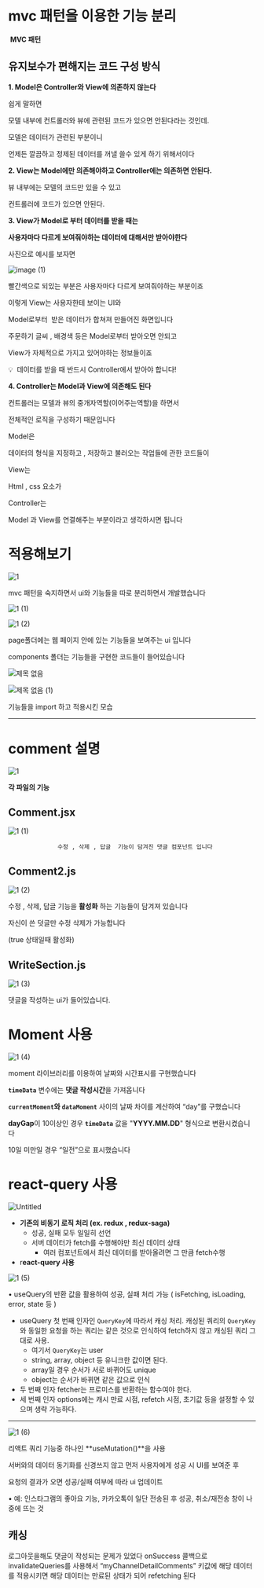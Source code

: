 
# mvc 패턴을 이용한 기능 분리

  **MVC 패턴**

유지보수가 편해지는 코드 구성 방식
-------------------------------------------------------------------------------------------------------------------------------------

**1. Model은 Controller와 View에 의존하지 않는다**

쉽게 말하면

모델 내부에 컨트롤러와 뷰에 관련된 코드가 있으면 안된다라는 것인데.

모델은 데이터가 관련된 부분이니

언제든 깔끔하고 정제된 데이터를 꺼낼 쓸수 있게 하기 위해서이다

**2. View는 Model에만 의존해야하고 Controller에는 의존하면 안된다.**

뷰 내부에는 모델의 코드만 있을 수 있고

컨트롤러에 코드가 있으면 안된다.

**3. View가 Model로 부터 데이터를 받을 때는**

**사용자마다 다르게 보여줘야하는 데이터에 대해서만 받아야한다**

사진으로 예시를 보자면

![image (1)](https://github.com/rnr9928/reportchannel/assets/97073355/bdf9b480-930e-40fe-8bb4-222bca7ef4f5)


빨간색으로 되있는 부분은 사용자마다 다르게 보여줘야하는 부분이죠

이렇게 View는 사용자한테 보이는 UI와

Model로부터  받은 데이터가 합쳐져 만들어진 화면입니다

주문하기 글씨 , 배경색 등은 Model로부터 받아오면 안되고

View가 자체적으로 가지고 있어야하는 정보들이죠

💡  데이터를 받을 때 반드시 Controller에서 받아야 합니다!

**4. Controller는 Model과 View에 의존해도 된다**

컨트롤러는 모델과 뷰의 중개자역할(이어주는역할)을 하면서

전체적인 로직을 구성하기 때문입니다

Model은

데이터의 형식을 지정하고 , 저장하고 불러오는 작업들에 관한 코드들이

View는

Html , css 요소가

Controller는

Model 과 View를 연결해주는 부분이라고 생각하시면 됩니다

# 적용해보기

![1](https://github.com/rnr9928/reportchannel/assets/97073355/d316878d-e8a7-49fd-af83-3014fac61ed1)


mvc 패턴을 숙지하면서 ui와 기능들을  따로 분리하면서 개발했습니다

![1 (1)](https://github.com/rnr9928/reportchannel/assets/97073355/c715bc79-ef4d-4ce2-a151-205f00a0c2dc)

![1 (2)](https://github.com/rnr9928/reportchannel/assets/97073355/89af2f2f-dd0e-4219-a93a-f866b2249ea6)


page폴더에는 웹 페이지 안에 있는 기능들을 보여주는 ui 입니다

components 폴더는 기능들을 구현한 코드들이 들어있습니다

![제목 없음](https://github.com/rnr9928/reportchannel/assets/97073355/2250ada9-9d19-4bff-859e-60dfef59c889)

![제목 없음 (1)](https://github.com/rnr9928/reportchannel/assets/97073355/697b704f-9820-4bbe-8ce7-b87c225b7e75)


기능들을 import 하고 적용시킨 모습

------------------------------------------------------------------------------------------------------------------------------


# comment  설명
![1](https://github.com/rnr9928/reportchannel/assets/97073355/c8cdb0b2-2788-4dd7-9b80-34735b701c6e)



**각 파일의 기능**

## **Comment.jsx**

![1 (1)](https://github.com/rnr9928/reportchannel/assets/97073355/88c1cf1a-b7e7-428e-a65d-1802cfcd8607)


                  수정 , 삭제 , 답글  기능이 담겨진 댓글 컴포넌트 입니다

## **Comment2.js**

![1 (2)](https://github.com/rnr9928/reportchannel/assets/97073355/de0094e9-813c-4505-976d-64a72961d60f)


수정 , 삭제, 답글 기능을 **활성화** 하는 기능들이 담겨져 있습니다

자신이 쓴  덧글만 수정 삭제가 가능합니다

(true 상태일때 활성화)

## **WriteSection.js**

![1 (3)](https://github.com/rnr9928/reportchannel/assets/97073355/b9320380-612e-4ac7-a267-9431be31f1fd)


댓글을 작성하는 ui가 들어있습니다.

# Moment 사용

![1 (4)](https://github.com/rnr9928/reportchannel/assets/97073355/618556fa-45de-4e85-8850-4591a28adad1)


moment 라이브러리를 이용하여 날짜와 시간표시를 구현했습니다

**`timeData`** 변수에는 **댓글 작성시간**을 가져옵니다

**`currentMoment`와 `dataMoment`** 사이의 날짜 차이를  계산하여 “day”를 구했습니다

**dayGap**이 10이상인 경우 **`timeData`** 값을 "**YYYY.MM.DD**" 형식으로 변환시켰습니다

10일 미만일 경우 “일전”으로 표시했습니다

# react-query 사용

![Untitled](https://github.com/rnr9928/reportchannel/assets/97073355/1fbc2af5-dc3e-4206-a25f-fcb10b99932f)


- **기존의 비동기  로직 처리 (ex. redux ,  redux-saga)**
    - 성공, 실패  모두 일일히 선언
    - 서버  데이터가 fetch를 수행해야만 최신 데이터 상태
        - 여러 컴포넌트에서 최신 데이터를 받아올려면 그  만큼 fetch수행
- r**eact-query 사용**
    
    
![1 (5)](https://github.com/rnr9928/reportchannel/assets/97073355/bbf82ab1-d9b0-4562-9f8c-6e51956b21ef)

    

• useQuery의 반환 값을 활용하여 성공, 실패 처리 가능 ( isFetching, isLoading, error, state 등 )

- useQuery 첫 번째 인자인 `QueryKey`에 따라서 캐싱 처리. 캐싱된 쿼리의 `QueryKey`와 동일한 요청을 하는 쿼리는 같은 것으로 인식하여 fetch하지 않고 캐싱된 쿼리 그대로 사용.
    - 여기서 `QueryKey`는 user
    - string, array, object 등 유니크한 값이면 된다.
    - array일 경우 순서가 서로 바뀌어도 unique
    - object는 순서가 바뀌면 같은 값으로 인식
- 두 번째 인자 fetcher는 프로미스를 반환하는 함수여야 한다.
- 세 번째 인자 options에는 캐시 만료 시점, refetch 시점, 초기값 등을 설정할 수 있으며 생략 가능하다.

---

![1 (6)](https://github.com/rnr9928/reportchannel/assets/97073355/b6a07414-2b94-4486-aeec-2a7d3fefe732)



리액트 쿼리 기능중 하나인 **useMutation()**을 사용

서버와의 데이터 동기화를 신경쓰지 않고 먼저 사용자에게 성공 시 UI를 보여준 후

요청의 결과가 오면 성공/실패 여부에 따라 ui 업데이트

• 예: 인스타그램의 좋아요 기능, 카카오톡이 일단 전송된 후 성공, 취소/재전송 창이 나중에 뜨는 것


## 캐싱

로그아웃을해도 댓글이 작성되는 문제가 있었다
onSuccess 콜백으로 invalidateQueries를 사용해서 “myChannelDetailComments” 키값에    해당  데이터를 적용시키면  해당 데이터는 만료된 상태가 되어 refetching 된다
